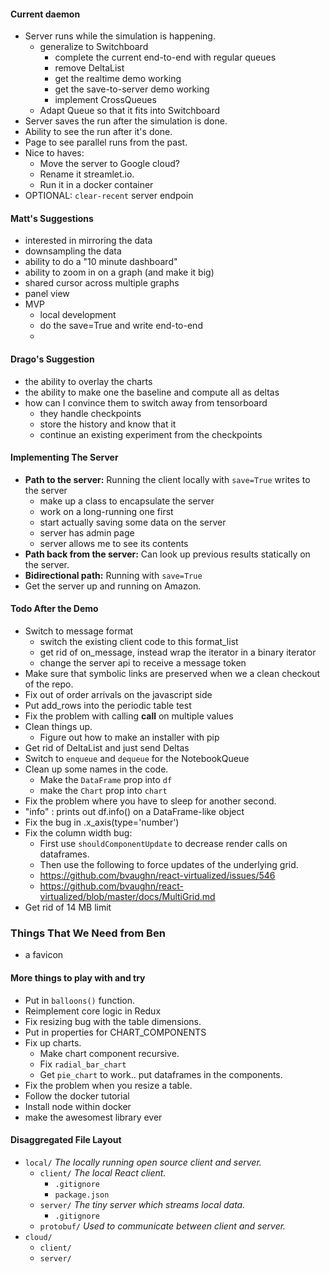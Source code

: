 #### Current daemon

- Server runs while the simulation is happening.
  - generalize to Switchboard
    - complete the current end-to-end with regular queues
    - remove DeltaList
    - get the realtime demo working
    - get the save-to-server demo working
    - implement CrossQueues
  - Adapt Queue so that it fits into Switchboard
- Server saves the run after the simulation is done.
- Ability to see the run after it's done.
- Page to see parallel runs from the past.
- Nice to haves:
  - Move the server to Google cloud?
  - Rename it streamlet.io.
  - Run it in a docker container
- OPTIONAL: `clear-recent` server endpoin

#### Matt's Suggestions

- interested in mirroring the data
- downsampling the data
- ability to do a "10 minute dashboard"
- ability to zoom in on a graph (and make it big)
- shared cursor across multiple graphs
- panel view
- MVP
  - local development
  - do the save=True and write end-to-end
  -

#### Drago's Suggestion

- the ability to overlay the charts
- the ability to make one the baseline and compute all as deltas
- how can I convince them to switch away from tensorboard
  - they handle checkpoints
  - store the history and know that it
  - continue an existing experiment from the checkpoints

#### Implementing The Server

- **Path to the server:** Running the client locally with `save=True` writes to the server
  - make up a class to encapsulate the server
  - work on a long-running one first
  - start actually saving some data on the server
  - server has admin page
  - server allows me to see its contents
- **Path back from the server:** Can look up previous results statically on the server.
- **Bidirectional path:** Running with `save=True`
- Get the server up and running on Amazon.

#### Todo After the Demo

- Switch to message format
  - switch the existing client code to this format_list
  - get rid of on_message, instead wrap the iterator in a binary iterator
  - change the server api to receive a message token
- Make sure that symbolic links are preserved when we a clean checkout of the repo.
- Fix out of order arrivals on the javascript side
- Put add_rows into the periodic table test
- Fix the problem with calling __call__ on multiple values
- Clean things up.
  - Figure out how to make an installer with pip
- Get rid of DeltaList and just send Deltas
- Switch to `enqueue` and `dequeue` for the NotebookQueue
- Clean up some names in the code.
  - Make the `DataFrame` prop into `df`
  - make the `Chart` prop into `chart`
- Fix the problem where you have to sleep for another second.
- "info"     : prints out df.info() on a DataFrame-like object
- Fix the bug in .x_axis(type='number')
- Fix the column width bug:
  - First use `shouldComponentUpdate` to decrease render calls on dataframes.
  - Then use the following to force updates of the underlying grid.
  - https://github.com/bvaughn/react-virtualized/issues/546
  - https://github.com/bvaughn/react-virtualized/blob/master/docs/MultiGrid.md
- Get rid of 14 MB limit

### Things That We Need from Ben

- a favicon

#### More things to play with and try

- Put in `balloons()` function.
- Reimplement core logic in Redux
- Fix resizing bug with the table dimensions.
- Put in properties for CHART_COMPONENTS
- Fix up charts.
  - Make chart component recursive.
  - Fix `radial_bar_chart`
  - Get `pie_chart` to work.. put dataframes in the components.   
- Fix the problem when you resize a table.
- Follow the docker tutorial
- Install node within docker
- make the awesomest library ever

#### Disaggregated File Layout

- `local/` *The locally running open source client and server.*
  - `client/` *The local React client.*
    - `.gitignore`
    - `package.json`
  - `server/` *The tiny server which streams local data.*
    - `.gitignore`
  - `protobuf/` *Used to communicate between client and server.*
- `cloud/`
  - `client/`
  - `server/`
